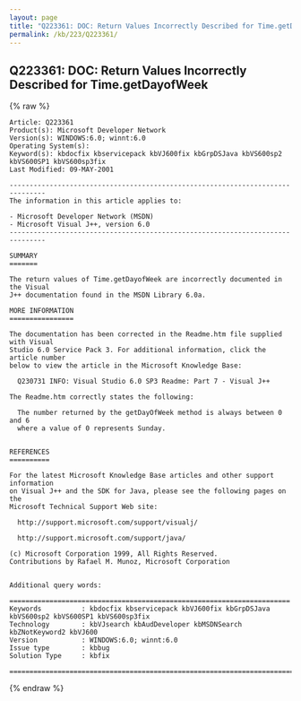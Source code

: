 ```yaml
---
layout: page
title: "Q223361: DOC: Return Values Incorrectly Described for Time.getDayofWeek"
permalink: /kb/223/Q223361/
---
```


## Q223361: DOC: Return Values Incorrectly Described for Time.getDayofWeek

{% raw %}

	Article: Q223361
	Product(s): Microsoft Developer Network
	Version(s): WINDOWS:6.0; winnt:6.0
	Operating System(s): 
	Keyword(s): kbdocfix kbservicepack kbVJ600fix kbGrpDSJava kbVS600sp2 kbVS600SP1 kbVS600sp3fix
	Last Modified: 09-MAY-2001
	
	-------------------------------------------------------------------------------
	The information in this article applies to:
	
	- Microsoft Developer Network (MSDN) 
	- Microsoft Visual J++, version 6.0 
	-------------------------------------------------------------------------------
	
	SUMMARY
	=======
	
	The return values of Time.getDayofWeek are incorrectly documented in the Visual
	J++ documentation found in the MSDN Library 6.0a.
	
	MORE INFORMATION
	================
	
	The documentation has been corrected in the Readme.htm file supplied with Visual
	Studio 6.0 Service Pack 3. For additional information, click the article number
	below to view the article in the Microsoft Knowledge Base:
	
	  Q230731 INFO: Visual Studio 6.0 SP3 Readme: Part 7 - Visual J++
	
	The Readme.htm correctly states the following:
	
	  The number returned by the getDayOfWeek method is always between 0 and 6
	  where a value of 0 represents Sunday.
	
	
	REFERENCES
	==========
	
	For the latest Microsoft Knowledge Base articles and other support information
	on Visual J++ and the SDK for Java, please see the following pages on the
	Microsoft Technical Support Web site:
	
	  http://support.microsoft.com/support/visualj/
	
	  http://support.microsoft.com/support/java/
	
	(c) Microsoft Corporation 1999, All Rights Reserved.
	Contributions by Rafael M. Munoz, Microsoft Corporation
	
	
	Additional query words:
	
	======================================================================
	Keywords          : kbdocfix kbservicepack kbVJ600fix kbGrpDSJava kbVS600sp2 kbVS600SP1 kbVS600sp3fix 
	Technology        : kbVJsearch kbAudDeveloper kbMSDNSearch kbZNotKeyword2 kbVJ600
	Version           : WINDOWS:6.0; winnt:6.0
	Issue type        : kbbug
	Solution Type     : kbfix
	
	=============================================================================
	

{% endraw %}
